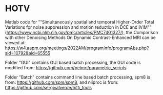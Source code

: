 # HOTV
Matlab code for ""Simultaneously spatial and temporal Higher-Order Total Variations for noise suppression and motion reduction in DCE and IVIM""
(https://www.ncbi.nlm.nih.gov/pmc/articles/PMC7401327/),  the Comparison with other Denoising Methods On Dynamic Contrast-Enhanced MRI can be viewed at: https://w4.aapm.org/meetings/2022AM/programInfo/programAbs.php?sid=10792&aid=65555

Folder "GUI" contains GUI based batch processing, the GUI code is modified from: https://github.com/petmri/parametric_scripts

Folder "Batch" contains command line based batch processing, spm8 is from: https://github.com/spm/spm8, and niiproc is from: https://github.com/sergivalverde/nifti_tools
